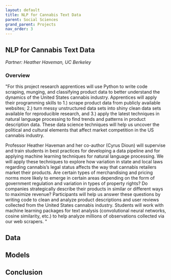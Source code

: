 ```yaml
---
layout: default
title: NLP for Cannabis Text Data
parent: Social Sciences
grand_parent: Projects
nav_order: 3
---
```



## NLP for Cannabis Text Data
*Partner: Heather Haveman, UC Berkeley*

### Overview

"For this project research apprentices will use Python to write code scraping, munging, and classifying product data to better understand the dynamics of the United States cannabis industry. Apprentices will apply their programming skills to 1.) scrape product data from publicly available websites; 2.) turn messy unstructured data sets into shiny clean data sets available for reproducible research, and 3.) apply the latest techniques in natural language processing to find trends and patterns in product description data. These data science techniques will help us uncover the political and cultural elements that affect market competition in the US cannabis industry. 

Professor Heather Haveman and her co-author (Cyrus Dioun) will supervise and train students in best practices for developing a data pipeline and for applying machine learning techniques for natural language processing. We will apply these techniques to explore how variation in state and local laws regarding cannabis’s legal status affects the way that cannabis retailers market their products. Are certain types of merchandising and pricing norms more likely to emerge in certain areas depending on the form of government regulation and variation in types of property rights? Do companies strategically describe their products in similar or different ways to maximize revenue? Participants will help us answer these questions by writing code to clean and analyze product descriptions and user reviews collected from the United States cannabis industry. Students will work with machine learning packages for text analysis (convolutional neural networks, cosine similarity, etc.) to help analyze millions of observations collected via our web scrapers.
"

## Data

## Models

## Conclusion


```python

```